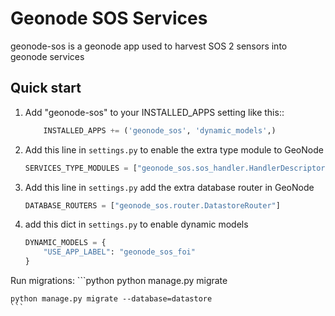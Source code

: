 Geonode SOS Services
====================


geonode-sos is a geonode app used to harvest SOS 2 sensors into geonode services


Quick start
-----------

1. Add "geonode-sos" to your INSTALLED_APPS setting like this::

    ```python
        INSTALLED_APPS += ('geonode_sos', 'dynamic_models',)
    ```

2. Add this line in `settings.py` to enable the extra type module to GeoNode
    ```python
    SERVICES_TYPE_MODULES = ["geonode_sos.sos_handler.HandlerDescriptor"]
    ```

2. Add this line in `settings.py` add the extra database router in GeoNode
    ```python
    DATABASE_ROUTERS = ["geonode_sos.router.DatastoreRouter"]
    ```

1. add this dict in `settings.py` to enable dynamic models
    
    ```python
    DYNAMIC_MODELS = {
        "USE_APP_LABEL": "geonode_sos_foi"
    }
    ```

Run migrations:
    ```python
    python manage.py migrate
 
    python manage.py migrate --database=datastore
    ```
